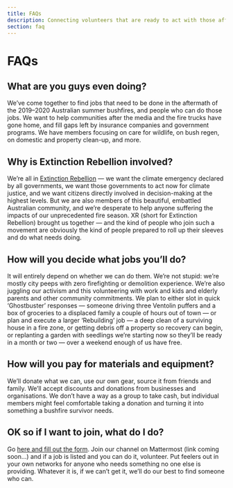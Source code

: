 ```yaml
---
title: FAQs
description: Connecting volunteers that are ready to act with those affected by bushfires.
section: faq
---
```


# FAQs

## What are you guys even doing?

We’ve come together to find jobs that need to be done in the aftermath of the 2019–2020 Australian summer bushfires, and people who can do those jobs. We want to help communities after the media and the fire trucks have gone home, and fill gaps left by insurance companies and government programs. We have members focusing on care for wildlife, on bush regen, on domestic and property clean-up, and more.

## Why is Extinction Rebellion involved?

We’re all in [Extinction Rebellion](https://ausrebellion.earth/) — we want the climate emergency declared by all governments, we want those governments to act now for climate justice, and we want citizens directly involved in decision-making at the highest levels. But we are also members of this beautiful, embattled Australian community, and we’re desperate to help anyone suffering the impacts of our unprecedented fire season. XR (short for Extinction Rebellion) brought us together — and the kind of people who join such a movement are obviously the kind of people prepared to roll up their sleeves and do what needs doing.

## How will you decide what jobs you’ll do?

It will entirely depend on whether we can do them. We’re not stupid: we’re mostly city peeps with zero firefighting or demolition experience. We’re also juggling our activism and this volunteering with work and kids and elderly parents and other community commitments. We plan to either slot in quick ‘Ghostbuster’ responses — someone driving three Ventolin puffers and a box of groceries to a displaced family a couple of hours out of town — or plan and execute a larger ‘Rebuilding’ job — a deep clean of a surviving house in a fire zone, or getting debris off a property so recovery can begin, or replanting a garden with seedlings we’re starting now so they’ll be ready in a month or two — over a weekend enough of us have free.

## How will you pay for materials and equipment?

We’ll donate what we can, use our own gear, source it from friends and family. We’ll accept discounts and donations from businesses and organisations. We don’t have a way as a group to take cash, but individual members might feel comfortable taking a donation and turning it into something a bushfire survivor needs.

## OK so if I want to join, what do I do?

Go [here and fill out the form](https://forms.gle/qfJJRpNP5AfxSpWX6). Join our channel on Mattermost (link coming soon...) and if a job is listed and you can do it, volunteer. Put feelers out in your own networks for anyone who needs something no one else is providing. Whatever it is, if we can’t get it, we’ll do our best to find someone who can.
